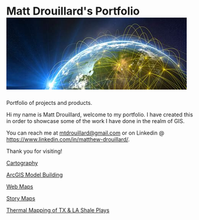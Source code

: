 # Matt Drouillard's Portfolio         ![alt text](https://github.com/mdrouillard1984/Matt-Portfolio/blob/main/Connected.jpg "Credit: www.rti.org")
Portfolio of projects and products.

Hi my name is Matt Drouillard, welcome to my portfolio. I have created this in order to showcase some of the work I have done in the realm of GIS. 

You can reach me at mtdrouillard@gmail.com or on Linkedin @ https://www.linkedin.com/in/matthew-drouillard/.

Thank you for visiting!

[Cartography](https://github.com/mdrouillard1984/Matt-Portfolio/tree/main/Cartography)

[ArcGIS Model Building](https://github.com/mdrouillard1984/Matt-Portfolio/tree/main/Model%20Building)

[Web Maps](https://github.com/mdrouillard1984/Matt-Portfolio/tree/main/Web%20Maps)

[Story Maps](https://github.com/mdrouillard1984/Matt-Portfolio/tree/main/Story%20Maps)

[Thermal Mapping of TX & LA Shale Plays](https://github.com/mdrouillard1984/Matt-Portfolio/tree/main/Thermal%20Mapping)
